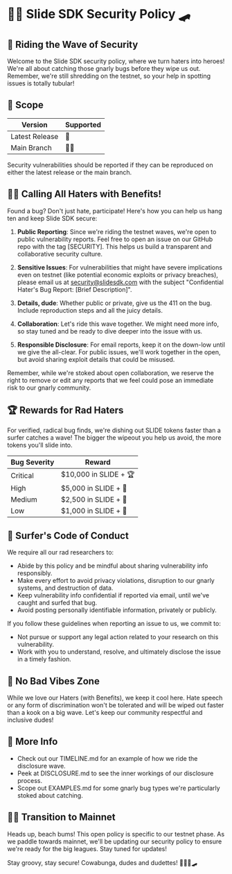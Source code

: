 # 🏄‍♂️ Slide SDK Security Policy 🛹

## 🌊 Riding the Wave of Security

Welcome to the Slide SDK security policy, where we turn haters into heroes! We're all about catching those gnarly bugs before they wipe us out. Remember, we're still shredding on the testnet, so your help in spotting issues is totally tubular!

## 🎯 Scope

| Version | Supported          |
|---------|---------------------|
| Latest Release | 🛝  |
| Main Branch    | 🏄‍♀️    |

Security vulnerabilities should be reported if they can be reproduced on either the latest release or the main branch.

## 🕵️‍♂️ Calling All Haters with Benefits!

Found a bug? Don't just hate, participate! Here's how you can help us hang ten and keep Slide SDK secure:

1. **Public Reporting**: Since we're riding the testnet waves, we're open to public vulnerability reports. Feel free to open an issue on our GitHub repo with the tag [SECURITY]. This helps us build a transparent and collaborative security culture.

2. **Sensitive Issues**: For vulnerabilities that might have severe implications even on testnet (like potential economic exploits or privacy breaches), please email us at security@slidesdk.com with the subject "Confidential Hater's Bug Report: [Brief Description]".

3. **Details, dude**: Whether public or private, give us the 411 on the bug. Include reproduction steps and all the juicy details.

4. **Collaboration**: Let's ride this wave together. We might need more info, so stay tuned and be ready to dive deeper into the issue with us.

5. **Responsible Disclosure**: For email reports, keep it on the down-low until we give the all-clear. For public issues, we'll work together in the open, but avoid sharing exploit details that could be misused.

Remember, while we're stoked about open collaboration, we reserve the right to remove or edit any reports that we feel could pose an immediate risk to our gnarly community.

## 🏆 Rewards for Rad Haters

For verified, radical bug finds, we're dishing out SLIDE tokens faster than a surfer catches a wave! The bigger the wipeout you help us avoid, the more tokens you'll slide into.

| Bug Severity | Reward                     |
|--------------|----------------------------|
| Critical     | $10,000 in SLIDE + 🏆           |
| High         | $5,000 in SLIDE + 🥈            |
| Medium       | $2,500 in SLIDE + 🥉            |
| Low          | $1,000 in SLIDE + 🤙            |

## 🤙 Surfer's Code of Conduct

We require all our rad researchers to:

* Abide by this policy and be mindful about sharing vulnerability info responsibly.
* Make every effort to avoid privacy violations, disruption to our gnarly systems, and destruction of data.
* Keep vulnerability info confidential if reported via email, until we've caught and surfed that bug.
* Avoid posting personally identifiable information, privately or publicly.

If you follow these guidelines when reporting an issue to us, we commit to:

* Not pursue or support any legal action related to your research on this vulnerability.
* Work with you to understand, resolve, and ultimately disclose the issue in a timely fashion.

## 🚫 No Bad Vibes Zone

While we love our Haters (with Benefits), we keep it cool here. Hate speech or any form of discrimination won't be tolerated and will be wiped out faster than a kook on a big wave. Let's keep our community respectful and inclusive dudes!

## 🌴 More Info

* Check out our TIMELINE.md for an example of how we ride the disclosure wave.
* Peek at DISCLOSURE.md to see the inner workings of our disclosure process.
* Scope out EXAMPLES.md for some gnarly bug types we're particularly stoked about catching.

## 🏄‍♂️ Transition to Mainnet

Heads up, beach bums! This open policy is specific to our testnet phase. As we paddle towards mainnet, we'll be updating our security policy to ensure we're ready for the big leagues. Stay tuned for updates!

Stay groovy, stay secure! Cowabunga, dudes and dudettes! 🏄‍♂️🌊🛹
